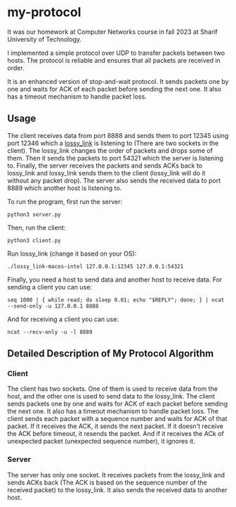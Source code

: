 # my-protocol

It was our homework at Computer Networks course in fall 2023 at Sharif University of Technology.

I implemented a simple protocol over UDP to transfer packets between two hosts. The protocol is reliable and ensures that all packets are received in order.

It is an enhanced version of stop-and-wait protocol. It sends packets one by one and waits for ACK of each packet before sending the next one. It also has a timeout mechanism to handle packet loss.

## Usage
The client receives data from port 8888 and sends them to port 12345 using port 12346 which a [lossy_link](https://github.com/HirbodBehnam/lossy_link) is listening to (There are two sockets in the client).
The lossy_link changes the order of packets and drops some of them. Then it sends the packets to port 54321 which the server is listening to.
Finally, the server receives the packets and sends ACKs back to lossy_link and lossy_link sends them to the client (lossy_link will do it without any packet drop). The server also sends the received data to port 8889 which another host is listening to.

To run the program, first run the server:
```
python3 server.py
```

Then, run the client:
```
python3 client.py
```

Run lossy_link (change it based on your OS):
```
./lossy_link-macos-intel 127.0.0.1:12345 127.0.0.1:54321
```

Finally, you need a host to send data and another host to receive data. For sending a client you can use:
```
seq 1000 | { while read; do sleep 0.01; echo "$REPLY"; done; } | ncat --send-only -u 127.0.0.1 8888
```

And for receiving a client you can use:
```
ncat --recv-only -u -l 8889
```

## Detailed Description of My Protocol Algorithm
### Client
The client has two sockets. One of them is used to receive data from the host, and the other one is used to send data to the lossy_link.
The client sends packets one by one and waits for ACK of each packet before sending the next one. It also has a timeout mechanism to handle packet loss.
The client sends each packet with a sequence number and waits for ACK of that packet. If it receives the ACK, it sends the next packet.
If it doesn't receive the ACK before timeout, it resends the packet. And if it receives the ACk of unexpected packet (unexpected sequence number), it ignores it.

### Server
The server has only one socket. It receives packets from the lossy_link and sends ACKs back (The ACK is based on the sequence number of the received packet)
to the lossy_link. It also sends the received data to another host.
